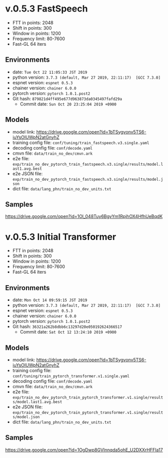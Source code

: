# v.0.5.3 FastSpeech

- FTT in points: 2048
- Shift in points: 300
- Window in points: 1200
- Frequency limit: 80-7600
- Fast-GL 64 iters

## Environments

- date: `Tue Oct 22 11:05:33 JST 2019`
- python version: `3.7.3 (default, Mar 27 2019, 22:11:17)  [GCC 7.3.0]`
- espnet version: `espnet 0.5.3`
- chainer version: `chainer 6.0.0`
- pytorch version: `pytorch 1.0.1.post2`
- Git hash: `879821d4ff495e677d963873da0345497fafd29a`
  - Commit date: `Sun Oct 20 23:25:04 2019 +0900`

## Models

- model link: https://drive.google.com/open?id=1bTSygvonv5TS6-iuYsOIUWpN2atGnyhZ
- training config file: `conf/tuning/train_fastspeech.v3.single.yaml`
- decoding config file: `conf/decode.yaml`
- cmvn file: `data/train_no_dev/cmvn.ark`
- e2e file: `exp/train_no_dev_pytorch_train_fastspeech.v3.single/results/model.last1.avg.best`
- e2e JSON file: `exp/train_no_dev_pytorch_train_fastspeech.v3.single/results/model.json`
- dict file: `data/lang_phn/train_no_dev_units.txt`

## Samples

https://drive.google.com/open?id=1Ol_048Tuy6BgvYm1RpjhOX4HfhUeBqdK

# v.0.5.3 Initial Transformer

- FTT in points: 2048
- Shift in points: 300
- Window in points: 1200
- Frequency limit: 80-7600
- Fast-GL 64 iters

## Environments
- date: `Mon Oct 14 09:59:15 JST 2019`
- python version: `3.7.3 (default, Mar 27 2019, 22:11:17)  [GCC 7.3.0]`
- espnet version: `espnet 0.5.3`
- chainer version: `chainer 6.0.0`
- pytorch version: `pytorch 1.0.1.post2`
- Git hash: `36321a262b8dbb6c13297d20e050192624366517`
  - Commit date: `Sat Oct 12 13:24:10 2019 +0900`

## Models

- model link: https://drive.google.com/open?id=1bTSygvonv5TS6-iuYsOIUWpN2atGnyhZ
- training config file: `conf/tuning/train_pytorch_transformer.v1.single.yaml`
- decoding config file: `conf/decode.yaml`
- cmvn file: `data/train_no_dev/cmvn.ark`
- e2e file: `exp/train_no_dev_pytorch_train_pytorch_transformer.v1.single/results/model.last1.avg.best`
- e2e JSON file: `exp/train_no_dev_pytorch_train_pytorch_transformer.v1.single/results/model.json`
- dict file: `data/lang_phn/train_no_dev_units.txt`

## Samples

https://drive.google.com/open?id=1OgDwp8GVInnqda5ohE_U2DXXrHFFIa17
